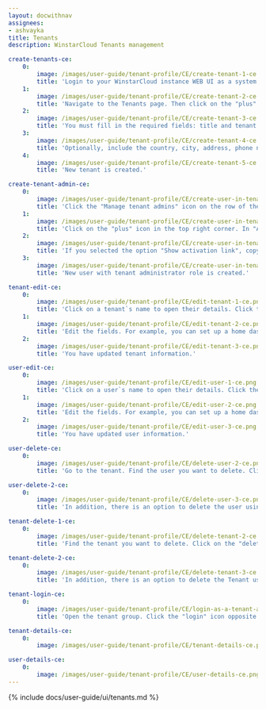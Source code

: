```yaml
---
layout: docwithnav
assignees:
- ashvayka
title: Tenants
description: WinstarCloud Tenants management

create-tenants-ce:
    0:
        image: /images/user-guide/tenant-profile/CE/create-tenant-1-ce.png
        title: 'Login to your WinstarCloud instance WEB UI as a system administrator;'
    1:
        image: /images/user-guide/tenant-profile/CE/create-tenant-2-ce.png
        title: 'Navigate to the Tenants page. Then click on the "plus" icon in the upper right corner of the screen;'
    2:
        image: /images/user-guide/tenant-profile/CE/create-tenant-3-ce.png
        title: 'You must fill in the required fields: title and tenant profile;'
    3:
        image: /images/user-guide/tenant-profile/CE/create-tenant-4-ce.png
        title: 'Optionally, include the country, city, address, phone number, and email address. Then click "Add";'
    4:
        image: /images/user-guide/tenant-profile/CE/create-tenant-5-ce.png
        title: 'New tenant is created.'

create-tenant-admin-ce:
    0:
        image: /images/user-guide/tenant-profile/CE/create-user-in-tenant-1-ce.png
        title: 'Click the "Manage tenant admins" icon on the row of the tenant. The second option: choose the tenant and click on it. Then click on "Manage tenant admins" button;'
    1:
        image: /images/user-guide/tenant-profile/CE/create-user-in-tenant-2-ce.png
        title: 'Click on the "plus" icon in the top right corner. In "Add User" window specify user email, enter information about the new user and select "Show activation link" or "Send activation email" from the drop-down menu;'
    2:
        image: /images/user-guide/tenant-profile/CE/create-user-in-tenant-3-ce.png
        title: 'If you selected the option "Show activation link", copy the link address and send it to the user. Click "OK";'
    3:
        image: /images/user-guide/tenant-profile/CE/create-user-in-tenant-4-ce.png
        title: 'New user with tenant administrator role is created.'

tenant-edit-ce:
    0:
        image: /images/user-guide/tenant-profile/CE/edit-tenant-1-ce.png
        title: 'Click on a tenant`s name to open their details. Click the "pencil" icon to enter edit mode;'
    1:
        image: /images/user-guide/tenant-profile/CE/edit-tenant-2-ce.png
        title: 'Edit the fields. For example, you can set up a home dashboard for all users of this tenant. After that, save all changes;'
    2:
        image: /images/user-guide/tenant-profile/CE/edit-tenant-3-ce.png
        title: 'You have updated tenant information.'

user-edit-ce:
    0:
        image: /images/user-guide/tenant-profile/CE/edit-user-1-ce.png
        title: 'Click on a user`s name to open their details. Click the "pencil" icon to enter edit mode;'
    1:
        image: /images/user-guide/tenant-profile/CE/edit-user-2-ce.png
        title: 'Edit the fields. For example, you can set up a home dashboard for all users of this user. After editing, save all changes;'
    2:
        image: /images/user-guide/tenant-profile/CE/edit-user-3-ce.png
        title: 'You have updated user information.'

user-delete-ce:
    0:
        image: /images/user-guide/tenant-profile/CE/delete-user-2-ce.png
        title: 'Go to the tenant. Find the user you want to delete. Click on the "delete" icon and confirm the deletion by clicking on "Yes".'

user-delete-2-ce:
    0:
        image: /images/user-guide/tenant-profile/CE/delete-user-3-ce.png
        title: 'In addition, there is an option to delete the user using the action tab in Tenant details window.'

tenant-delete-1-ce:
    0:
        image: /images/user-guide/tenant-profile/CE/delete-tenant-2-ce.png
        title: 'Find the tenant you want to delete. Click on the "delete" icon and confirm the deletion by clicking on "Yes".'

tenant-delete-2-ce:
    0:
        image: /images/user-guide/tenant-profile/CE/delete-tenant-3-ce.png
        title: 'In addition, there is an option to delete the Tenant using the action tab in Tenant details window.'

tenant-login-ce:
    0:
        image: /images/user-guide/tenant-profile/CE/login-as-a-tenant-administrator-1-ce.png
        title: 'Open the tenant group. Click the "login" icon opposite to the user account to log in as a tenant administrator.'

tenant-details-ce:
    0:
        image: /images/user-guide/tenant-profile/CE/tenant-details-ce.png

user-details-ce:
    0:
        image: /images/user-guide/tenant-profile/CE/user-details-ce.png
---
```


{% include docs/user-guide/ui/tenants.md %}